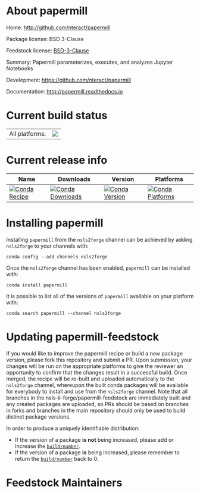 About papermill
===============

Home: http://github.com/nteract/papermill

Package license: BSD 3-Clause

Feedstock license: [BSD-3-Clause](https://github.com/nsls-ii-forge/papermill-feedstock/blob/master/LICENSE.txt)

Summary: Papermill parameterizes, executes, and analyzes Jupyter Notebooks

Development: https://github.com/nteract/papermill

Documentation: http://papermill.readthedocs.io

Current build status
====================


<table><tr><td>All platforms:</td>
    <td>
      <a href="https://dev.azure.com/nsls2forge/nsls2forge/_build/latest?definitionId=132&branchName=master">
        <img src="https://dev.azure.com/nsls2forge/nsls2forge/_apis/build/status/papermill-feedstock?branchName=master">
      </a>
    </td>
  </tr>
</table>

Current release info
====================

| Name | Downloads | Version | Platforms |
| --- | --- | --- | --- |
| [![Conda Recipe](https://img.shields.io/badge/recipe-papermill-green.svg)](https://anaconda.org/nsls2forge/papermill) | [![Conda Downloads](https://img.shields.io/conda/dn/nsls2forge/papermill.svg)](https://anaconda.org/nsls2forge/papermill) | [![Conda Version](https://img.shields.io/conda/vn/nsls2forge/papermill.svg)](https://anaconda.org/nsls2forge/papermill) | [![Conda Platforms](https://img.shields.io/conda/pn/nsls2forge/papermill.svg)](https://anaconda.org/nsls2forge/papermill) |

Installing papermill
====================

Installing `papermill` from the `nsls2forge` channel can be achieved by adding `nsls2forge` to your channels with:

```
conda config --add channels nsls2forge
```

Once the `nsls2forge` channel has been enabled, `papermill` can be installed with:

```
conda install papermill
```

It is possible to list all of the versions of `papermill` available on your platform with:

```
conda search papermill --channel nsls2forge
```




Updating papermill-feedstock
============================

If you would like to improve the papermill recipe or build a new
package version, please fork this repository and submit a PR. Upon submission,
your changes will be run on the appropriate platforms to give the reviewer an
opportunity to confirm that the changes result in a successful build. Once
merged, the recipe will be re-built and uploaded automatically to the
`nsls2forge` channel, whereupon the built conda packages will be available for
everybody to install and use from the `nsls2forge` channel.
Note that all branches in the nsls-ii-forge/papermill-feedstock are
immediately built and any created packages are uploaded, so PRs should be based
on branches in forks and branches in the main repository should only be used to
build distinct package versions.

In order to produce a uniquely identifiable distribution:
 * If the version of a package **is not** being increased, please add or increase
   the [``build/number``](https://conda.io/docs/user-guide/tasks/build-packages/define-metadata.html#build-number-and-string).
 * If the version of a package **is** being increased, please remember to return
   the [``build/number``](https://conda.io/docs/user-guide/tasks/build-packages/define-metadata.html#build-number-and-string)
   back to 0.

Feedstock Maintainers
=====================


